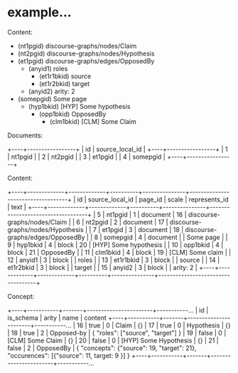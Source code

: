 # example...

Content:

* (nt1pgid) discourse-graphs/nodes/Claim
* (nt2pgid) discourse-graphs/nodes/Hypothesis
* (et1pgid) discourse-graphs/edges/OpposedBy
  * (anyid1) roles
    * (et1r1bkid) source
    * (et1r2bkid) target
  * (anyid2) arity: 2
* (somepgid) Some page
  * (hyp1bkid) [HYP] Some hypothesis
    * (opp1bkid) OpposedBy
      * (clm1bkid) [CLM] Some Claim

Documents:

+----+-----------------+
| id | source_local_id |
+----+-----------------+
| 1  | nt1pgid         |
| 2  | nt2pgid         |
| 3  | et1pgid         |
| 4  | somepgid        |
+----+-----------------+

Content:

+----+-------------+-------------+----------+---------------+-----------------------------------+
| id | source_local_id | page_id | scale    | represents_id | text                              |
+----+-------------+-------------+----------+---------------+-----------------------------------+
| 5  | nt1pgid         | 1       | document | 16            | discourse-graphs/nodes/Claim      |
| 6  | nt2pgid         | 2       | document | 17            | discourse-graphs/nodes/Hypothesis |
| 7  | et1pgid         | 3       | document | 18            | discourse-graphs/edges/OpposedBy  |
| 8  | somepgid        | 4       | document |               | Some page                         |
| 9  | hyp1bkid        | 4       | block    | 20            | [HYP] Some hypothesis             |
| 10 | opp1bkid        | 4       | block    | 21            | OpposedBy                         |
| 11 | clm1bkid        | 4       | block    | 19            | [CLM] Some claim                  |
| 12 | anyid1          | 3       | block    |               | roles                             |
| 13 | et1r1bkid       | 3       | block    |               | source                            |
| 14 | et1r2bkid       | 3       | block    |               | target                            |
| 15 | anyid2          | 3       | block    |               | arity: 2                          |
+----+-------------+-------------+----------+---------------+-----------------------------------+

Concept:

+----+-----------+-------+-----------------------+-----------...
| id | is_schema | arity | name                  | content
+----+-----------+-------+-----------------------+-----------...
| 16 | true      | 0     | Claim                 | {}
| 17 | true      | 0     | Hypothesis            | {}
| 18 | true      | 2     | Opposed-by            | { "roles": ["source", "target"] }
| 19 | false     | 0     | [CLM] Some Claim      | {}
| 20 | false     | 0     | [HYP] Some Hypothesis | {}
| 21 | false     | 2     | OpposedBy             | { "concepts": {"source": 19, "target": 21}, "occurences": [{"source": 11, target: 9 }] }
+----+-----------+-------+-----------------------+-----------...
